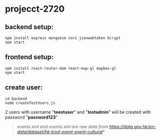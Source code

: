 # projecct-2720

## backend setup:

```
npm install express mongoose cors jsonwebtoken bcrypt
npm start
```
## frontend setup:

```
npm install react-router-dom react-map-gl mapbox-gl
npm start
```
## create user:

```
cd backend
node createTestUsers.js
```
2 users with username "**teestuser**" and "**testadmin**" will be created with password "**password123**"


> *events.xml and events.xml are raw data from https://data.gov.hk/en-data/dataset/hk-lcsd-event-event-cultural**
